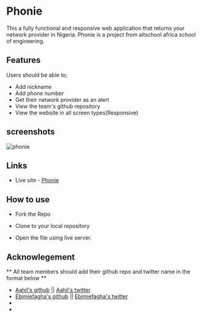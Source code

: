# Phonie

This a fully functional and responsive web application that returns your network provider in Nigeria. Phonie is a project from altschool africa school of engineering.

## Features

Users should be able to;

- Add nickname
- Add phone number
- Get their network provider as an alert
- View the team's github repository
- View the website in all screen types(Responsive)

## screenshots
![phonie](https://user-images.githubusercontent.com/63567230/184676759-e10561a2-b68a-49d5-85ff-6f368d441fe9.JPG)

## Links 
- Live site - [Phonie](https://Aahil13.github.io/Phonie)

## How to use

- Fork the Repo

- Clone to your local repository

- Open the file using live server.

## Acknowlegement

** All team members should add their github repo and twitter name in the format below **

- [Aahil's github](https://github.com/Aahil13) || [Aahil's twitter](https://twitter.com/OnyeanunaE)
- [Ebimiefagha's github](https://github.com/Ebimiefagha) || [Ebimiefagha's twitter](https://twitter.com/emmyz01_sax)
-
-
